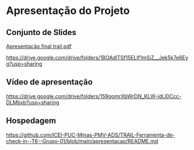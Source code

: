 # Apresentação do Projeto

## Conjunto de Slides
[Apresentação final trail.pdf](https://github.com/ICEI-PUC-Minas-PMV-ADS/TRAIL-Ferramenta-de-check-in--T6--Grupo-01/files/13694023/Apresentacao.final.trail.pdf)

https://drive.google.com/drive/folders/1BOAdlTSf15ELIf1mSiZ__Jek5k7e6Eyg?usp=sharing

## Vídeo de apresentação

https://drive.google.com/drive/folders/159qomrXbWrDN_KLW-jdLl0Ccc-DLMbxb?usp=sharing

## Hospedagem

https://github.com/ICEI-PUC-Minas-PMV-ADS/TRAIL-Ferramenta-de-check-in--T6--Grupo-01/blob/main/apresentacao/README.md
